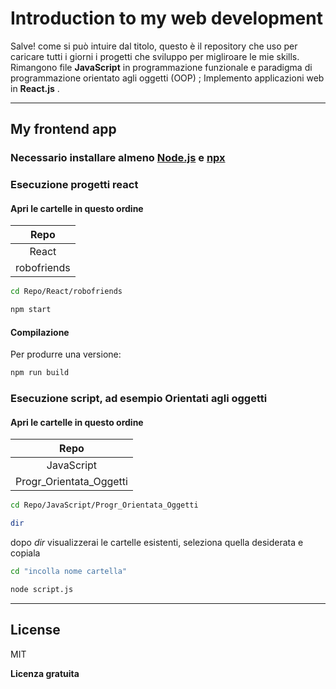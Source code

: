 # Introduction to my web development
Salve! come si può intuire dal titolo, questo è il repository che uso per caricare tutti i giorni i progetti che sviluppo per migliroare le mie skills. Rimangono file **JavaScript** in programmazione funzionale e paradigma di programmazione orientato agli oggetti (OOP) ;
Implemento applicazioni web in **React.js** .
***


## My frontend app

### Necessario installare almeno [Node.js](https://nodejs.org/en) e [npx](https://create-react-app.dev/docs/getting-started)
### Esecuzione progetti react

#### Apri le cartelle in questo ordine
|Repo|
|:---------:|
|React|
|robofriends|

```sh
cd Repo/React/robofriends
```
```sh
npm start
```

#### Compilazione

Per produrre una versione:

```sh
npm run build
```


### Esecuzione script, ad esempio Orientati agli oggetti
#### Apri le cartelle in questo ordine
|Repo|
|:---------:|
| JavaScript|
|Progr_Orientata_Oggetti|

```sh
cd Repo/JavaScript/Progr_Orientata_Oggetti
```
```sh
dir
```
dopo *dir* visualizzerai le cartelle esistenti, seleziona quella desiderata e copiala
```sh
cd "incolla nome cartella"
```
```sh
node script.js
```
***


## License

MIT

**Licenza gratuita**
